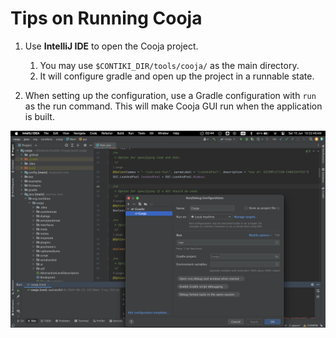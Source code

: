 # Tips on Running Cooja

1. Use **IntelliJ IDE** to open the Cooja project. 
   1. You may use `$CONTIKI_DIR/tools/cooja/` as the main directory. 
   2. It will configure gradle and open up the project in a runnable state.

2. When setting up the configuration, use a Gradle configuration with `run` as the run command. This will make Cooja GUI run when the application is built.

<img alt="IDE View" src="ide-view.png"/>